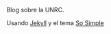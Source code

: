 Blog sobre la UNRC.

Usando [Jekyll](https://jekyllrb.com/) y el tema [So Simple](https://github.com/mmistakes/so-simple-theme)
